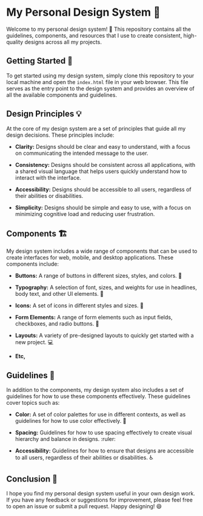 # My Personal Design System :art:

Welcome to my personal design system! :wave: This repository contains all the guidelines, components, and resources that I use to create consistent, high-quality designs across all my projects.

## Getting Started :rocket:

To get started using my design system, simply clone this repository to your local machine and open the `index.html` file in your web browser. This file serves as the entry point to the design system and provides an overview of all the available components and guidelines.

## Design Principles :bulb:

At the core of my design system are a set of principles that guide all my design decisions. These principles include:

- **Clarity:** Designs should be clear and easy to understand, with a focus on communicating the intended message to the user.

- **Consistency:** Designs should be consistent across all applications, with a shared visual language that helps users quickly understand how to interact with the interface.

- **Accessibility:** Designs should be accessible to all users, regardless of their abilities or disabilities.

- **Simplicity:** Designs should be simple and easy to use, with a focus on minimizing cognitive load and reducing user frustration.

## Components :building_construction:

My design system includes a wide range of components that can be used to create interfaces for web, mobile, and desktop applications. These components include:

- **Buttons:** A range of buttons in different sizes, styles, and colors. :pushpin:

- **Typography:** A selection of font, sizes, and weights for use in headlines, body text, and other UI elements. :pencil:

- **Icons:** A set of icons in different styles and sizes. :art:

- **Form Elements:** A range of form elements such as input fields, checkboxes, and radio buttons. :bookmark_tabs:

- **Layouts:** A variety of pre-designed layouts to quickly get started with a new project. :computer:
- **Etc,**

## Guidelines :book:

In addition to the components, my design system also includes a set of guidelines for how to use these components effectively. These guidelines cover topics such as:

- **Color:** A set of color palettes for use in different contexts, as well as guidelines for how to use color effectively. :art:

- **Spacing:** Guidelines for how to use spacing effectively to create visual hierarchy and balance in designs. :ruler:

- **Accessibility:** Guidelines for how to ensure that designs are accessible to all users, regardless of their abilities or disabilities. :wheelchair:

## Conclusion :wave:

I hope you find my personal design system useful in your own design work. If you have any feedback or suggestions for improvement, please feel free to open an issue or submit a pull request. Happy designing! :smile:
